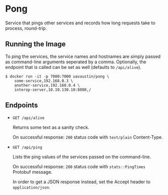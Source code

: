 # Pong

Service that pings other services and records how long requests take to
process, round-trip.

## Running the Image

To ping the services, the service names and hostnames are simply passed as
command-line arguments seperated by a comma. Optionally, the endpoint that is
called can be set as well (defaults to `/api/alive`).

```
$ docker run -it -p 7000:7000 uavaustin/pong \
    some-service,192.168.0.3 \
    another-service,192.168.0.4 \
    interop-server,10.10.130.10:8080,/
```

## Endpoints

- `GET /api/alive`

  Returns some text as a sanity check.

  On successful response: `200` status code with `text/plain` Content-Type.

- `GET /api/ping`

  Lists the ping values of the services passed on the command-line.

  On successful response: `200` status code with `stats::PingTimes` Protobuf
  message.

  In order to get a JSON response instead, set the Accept header to
  `application/json`.
